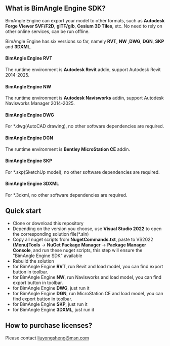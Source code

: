## What is BimAngle Engine SDK?

BimAngle Engine can export your model to other formats, such as **Autodesk Forge Viewer SVF/F2D**, **glTF/glb**, **Cesium 3D Tiles**, etc. No need to rely on other online services, can be run offline.

BimAngle Engine has six versions so far, namely **RVT**, **NW** ,**DWG**, **DGN**, **SKP** and **3DXML**.

#### BimAngle Engine RVT
The runtime environment is **Autodesk Revit** addin, support Autodesk Revit 2014-2025.

#### BimAngle Engine NW
The runtime environment is **Autodesk Navisworks** addin, support Autodesk Navisworks Manager 2014-2025.

#### BimAngle Engine DWG
For *.dwg(AutoCAD drawing), no other software dependencies are required.

#### BimAngle Engine DGN
The runtime environment is **Bentley MicroStation CE** addin.

#### BimAngle Engine SKP
For *.skp(SketchUp model), no other software dependencies are required.

#### BimAngle Engine 3DXML
For *.3dxml, no other software dependencies are required.

## Quick start

* Clone or download this repository
* Depending on the version you choose, use **Visual Studio 2022** to open the corresponding solution file(*.sln)
* Copy all nuget scripts from **NugetCommands.txt**, paste to VS2022 **(Menu)Tools** -> **NuGet Package Manager** -> **Package Manager Console**, and run these nuget scripts, this step will ensure the "BimAngle Engine SDK" available
* Rebuild the solution
* for BimAngle Engine **RVT**, run Revit and load model, you can find export button in toolbar.
* for BimAngle Engine **NW**, run Navisworks and load model, you can find export button in toolbar.
* for BimAngle Engine **DWG**, just run it
* for BimAngle Engine **DGN**, run MicroStation CE and load model, you can find export button in toolbar.
* for BimAngle Engine **SKP**, just run it
* for BimAngle Engine **3DXML**, just run it

## How to purchase licenses?
Please contact liuyongsheng@msn.com


